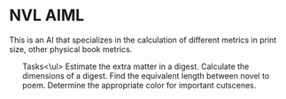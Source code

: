 # NVL AIML
This is an AI that specializes in the calculation of different metrics in print size, other physical book metrics.

<ul>Tasks<\ul>
Estimate the extra matter in a digest.
Calculate the dimensions of a digest.
Find the equivalent length between novel to poem.
Determine the appropriate color for important cutscenes.
